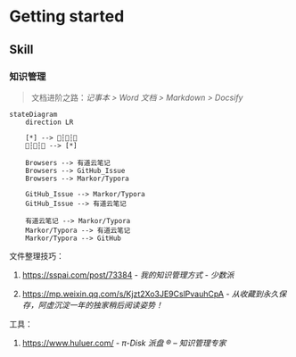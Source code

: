# Getting started

## Skill

### 知识管理

> 文档进阶之路：*记事本 > Word 文档 > Markdown > Docsify*

<div class="flash-messages"><div class="flash">

```mermaid
stateDiagram
    direction LR
    
    [*] --> 🛫┆🥳┆🛬
    🛫┆🥳┆🛬 --> [*]    
    
    Browsers --> 有道云笔记
    Browsers --> GitHub_Issue
    Browsers --> Markor/Typora
    
    GitHub_Issue --> Markor/Typora
    GitHub_Issue --> 有道云笔记

    有道云笔记 --> Markor/Typora
    Markor/Typora --> 有道云笔记
    Markor/Typora --> GitHub
```
</div>

文件整理技巧：

1. https://sspai.com/post/73384 - *我的知识管理方式 - 少数派*

2. https://mp.weixin.qq.com/s/Kjzt2Xo3JE9CslPvauhCpA - *从收藏到永久保存，阿虚沉淀一年的独家稍后阅读姿势！*

工具：

1. https://www.huluer.com/ - *π-Disk 派盘 ® – 知识管理专家*
